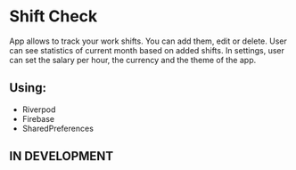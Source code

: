 # Shift Check

App allows to track your work shifts. You can add them, edit or delete. User can see statistics of current month based on added shifts. In settings, user can set the salary per hour, the currency and the theme of the app.

## Using:
- Riverpod
- Firebase
- SharedPreferences

## IN DEVELOPMENT


